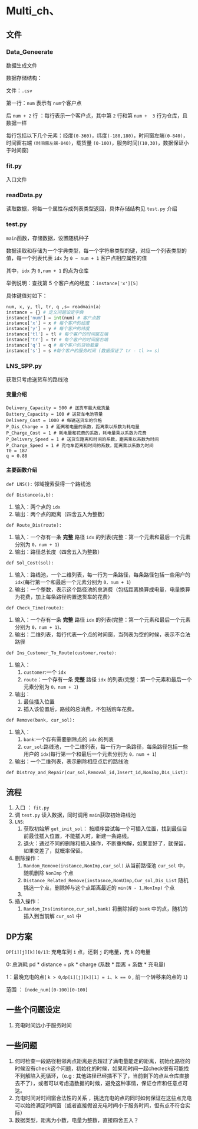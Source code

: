 # Multi_ch、

## 文件
### Data_Geneerate
数据生成文件

数据存储结构：

文件：``.csv``

第一行：``num`` 表示有 `num`个客户点

后 `num + 2` 行 ：每行表示一个客户点，其中第 `2` 行和第 `num +  3` 行为仓库，且数据一样

每行包括以下几个元素：经度`(0-360)`，纬度`(-180,180)`，时间窗左端`(0-840)`，时间窗右端 `(时间窗左端-840)`，载货量 `(0-100)`，服务时间(`(10,30)`，数据保证小于时间窗)
### fit.py
入口文件
### readData.py
读取数据，将每一个属性存成列表类型返回，具体存储结构见 `test.py` 介绍

### test.py
`main`函数，存储数据，设置随机种子

数据读取和存储为一个字典类型，每一个字符串类型的键，对应一个列表类型的值，每一个列表代表 `idx` 为 `0 ~ num + 1` 客户点相应属性的值

其中，``idx`` 为 ``0,num + 1`` 的点为仓库

举例说明：查找第 5 个客户点的经度 ：``instance['x'][5]``

具体键值对如下：
```python
num, x, y, tl, tr, q ,s= readmain(a)
instance = {} # 定义问题设定字典
instance['num'] = int(num) # 客户点数
instance['x'] = x # 每个客户的经度
instance['y'] = y # 每个客户的纬度
instance['tl'] = tl # 每个客户的时间窗左端
instance['tr'] = tr # 每个客户的时间窗右端
instance['q'] = q # 每个客户的货物载量
instance['s'] = s #每个客户的服务时间 (数据保证了 tr - tl >= s)
```
### LNS_SPP.py
获取只考虑送货车的路线池

#### 变量介绍
```pycon
Delivery_Capacity = 500 # 送货车最大载货量
Battery_Capacity = 100 # 送货车电池容量
Delivery_Cost = 1000 # 每辆送货车的价格
P_Dis_Charge = 1 # 距离和电量的系数，距离乘以系数为耗电量
P_Charge_Cost = 1 # 耗电量和花费的系数，耗电量乘以系数为花费
P_Delivery_Speed = 1 # 送货车距离和时间的系数，距离乘以系数为时间
P_Charge_Speed = 1 # 充电车距离和时间的系数，距离乘以系数为时间
T0 = 187
q = 0.88
```
#### 主要函数介绍
`def LNS():` 邻域搜索获得一个路线池

`def Distance(a,b):`
1. 输入：两个点的 `idx`
2. 输出：两个点的距离（四舍五入为整数）

`def Route_Dis(route):`
1. 输入：一个存有一条 **完整** 路径 `idx` 的列表(完整：第一个元素和最后一个元素分别为 `0，num + 1`)
2. 输出：路径总长度（四舍五入为整数）

`def Sol_Cost(sol):`
1. 输入：路线池，一个二维列表，每一行为一条路径，每条路径包括一些用户的 `idx`(每行第一个和最后一个元素分别为 `0，num + 1`)
2. 输出：一个整数，表示这个路径池的总消费（包括距离换算成电量，电量换算为花费，加上每条路径购置送货车的花费）

`def Check_Time(route):`
1. 输入：一个存有一条 **完整** 路径 `idx` 的列表(完整：第一个元素和最后一个元素分别为 `0，num + 1`)、
2. 输出：二维列表，每行代表一个点的时间窗，当列表为空的时候，表示不合法路径

`def Ins_Customer_To_Route(customer,route):`
1. 输入：
   1. `customer`:一个 `idx`
   2. `route`：一个存有一条 **完整** 路径 `idx` 的列表(完整：第一个元素和最后一个元素分别为 `0，num + 1`)
2. 输出：
   1. 最佳插入位置
   2. 插入该位置后，路线的总消费，不包括购车花费。

`def Remove(bank, cur_sol):`
1. 输入：
   1. `bank`:一个存有需要删除点的 `idx` 的列表
   2. `cur_sol`:路线池，一个二维列表，每一行为一条路径，每条路径包括一些用户的 `idx`(每行第一个和最后一个元素分别为 `0，num + 1`)
2. 输出：一个二维列表，表示删除相应点后的路线池

`def Distroy_and_Repair(cur_sol,Removal_id,Insert_id,NonImp,Dis_List):`

## 流程
1. 入口 ： ``fit.py``
2. 调 ``test.py`` 读入数据，同时调用 ``main``获取初始路线池
3. ``LNS``:
   1. 获取初始解 ``get_init_sol``： 按顺序尝试每一个可插入位置，找到最佳目前最佳插入位置，不能插入时，新建一条路线。
   2. 退火：通过不同的删除和插入操作，不断重构解，如果变好了，就保留，如果变差了，就概率保留。
3. 删除操作：
   1. ``Random_Remove(instance,NonImp,cur_sol)`` 从当前路径池 ``cur_sol`` 中，随机删除 ``NonImp`` 个点
   2. ``Distance_Related_Remove(instasnce,NonUImp,Cur_sol,Dis_List`` 随机挑选一个点，删除掉与这个点距离最近的 ``min(N - 1,NonImp)`` 个点
   3. 
4. 插入操作：
   1. ``Random_Ins(instance,cur_sol,bank)`` 将删除掉的 ``bank`` 中的点，随机的插入到当前解 ``cur_sol`` 中
## DP方案


``DP[i][j][k][0/1]``: 充电车到 ``i`` 点，还剩 ``j`` 的电量，充 ``k`` 的电量

0: 总消耗 pd * distance + pk * charge (系数 * 距离 + 系数 * 充电量)

1：最晚充电的点( ``k > 0``,``dp[i][j][k][1] = i``、``k == 0`` , 前一个转移来的点的 ``1``)

范围 ： ``[node_num][0-100][0-100]``

## 一些个问题设定
1. 充电时间远小于服务时间

## 一些问题

1. 何时检查一段路径相邻两点距离是否超过了满电量能走的距离，初始化路径的时候没有check这个问题，初始化的时候，如果和时间一起check很有可能找不到解陷入死循环，（e.g : 其他路径已经插不下了，当前剩下的点从仓库直接去不了），或者可以考虑造数据的时候，避免这种事情，保证仓库和任意点可达。
2. 充电时间对时间窗合法性的关系 ，挑选充电的点的同时如何保证在这些点充电可以始终满足时间窗（或者直接假设充电时间小于服务时间，但有点不符合实际）
3. 数据类型，距离为小数，电量为整数，直接四舍五入？




